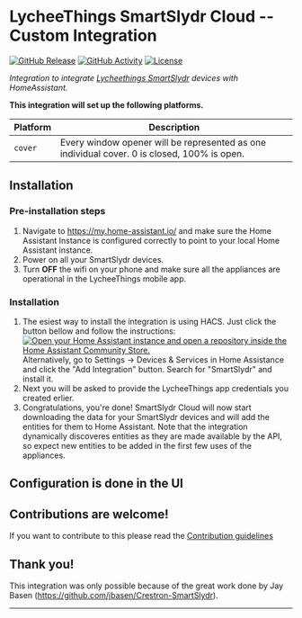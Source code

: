 # LycheeThings SmartSlydr Cloud -- Custom Integration

[![GitHub Release][releases-shield]][releases]
[![GitHub Activity][commits-shield]][commits]
[![License][license-shield]](LICENSE)

_Integration to integrate [Lycheethings SmartSlydr][lycheethings_smartslydr] devices with HomeAssistant._

**This integration will set up the following platforms.**

Platform | Description
-- | --
`cover` | Every window opener will be represented as one individual cover. 0 is closed, 100% is open.

## Installation

### Pre-installation steps
1. Navigate to https://my.home-assistant.io/ and make sure the Home Assistant Instance
   is configured correctly to point to your local Home Assistant instance.
2. Power on all your SmartSlydr devices.
3. Turn **OFF** the wifi on your phone and make sure all the appliances are operational in the LycheeThings mobile app.

### Installation
1. The esiest way to install the integration is using HACS. Just click the
   button bellow and follow the instructions:
   [![Open your Home Assistant instance and open a repository inside the Home Assistant Community Store.](https://my.home-assistant.io/badges/hacs_repository.svg)](https://my.home-assistant.io/redirect/hacs_repository/?owner=ekutner&repository=home-connect-hass)
   Alternatively, go to Settings -> Devices & Services in Home Assistance and click the "Add Integration" button. Search for "SmartSlydr" and install it.
2. Next you will be asked to provide the LycheeThings app credentials you
   created erlier.
3. Congratulations, you're done!
   SmartSlydr Cloud will now start downloading the data for your
   SmartSlydr devices and will add the entities for them to Home Assistant.
   Note that the integration dynamically discoveres entities as they are made available by the API, so expect new entities to be added in the first few uses of the appliances.


## Configuration is done in the UI

<!---->

## Contributions are welcome!

If you want to contribute to this please read the [Contribution guidelines](CONTRIBUTING.md)

## Thank you!

This integration was only possible because of the great work done by Jay Basen (https://github.com/jbasen/Crestron-SmartSlydr).

***

[lycheethings_smartslydr]: https://lycheethings.com
[commits-shield]: https://img.shields.io/github/commit-activity/y/holger81/ha_smartslydr_cloud_custom.svg?style=for-the-badge
[commits]: https://github.com/holger81/ha_smartslydr_cloud_custom/commits/main
[exampleimg]: example.png
[forum-shield]: https://img.shields.io/badge/community-forum-brightgreen.svg?style=for-the-badge
[forum]: https://community.home-assistant.io/
[license-shield]: https://img.shields.io/github/license/ludeeus/integration_blueprint.svg?style=for-the-badge
[releases-shield]: https://img.shields.io/github/release/holger81/ha_smartslydr_cloud_custom.svg?style=for-the-badge
[releases]: https://github.com/holger81/ha_smartslydr_cloud_custom/releases
